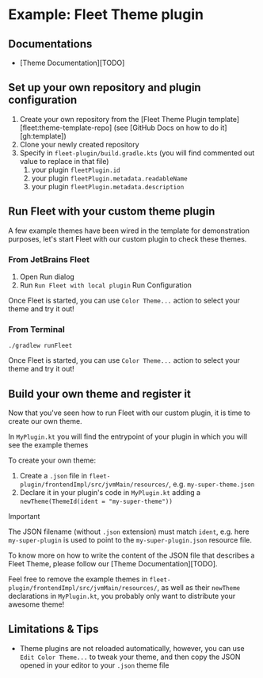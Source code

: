 # Example: Fleet Theme plugin

## Documentations

- [Theme Documentation][TODO]

## Set up your own repository and plugin configuration

1. Create your own repository from the [Fleet Theme Plugin template][fleet:theme-template-repo] (see [GitHub Docs on how to do it][gh:template])
2. Clone your newly created repository
3. Specify in `fleet-plugin/build.gradle.kts` (you will find commented out value to replace in that file)
    1. your plugin `fleetPlugin.id`
    2. your plugin `fleetPlugin.metadata.readableName`
    3. your plugin `fleetPlugin.metadata.description`

## Run Fleet with your custom theme plugin

A few example themes have been wired in the template for demonstration purposes, let's start Fleet with our custom plugin to check these themes.

### From JetBrains Fleet

1. Open Run dialog
2. Run `Run Fleet with local plugin` Run Configuration

Once Fleet is started, you can use `Color Theme...` action to select your theme and try it out!

### From Terminal

```shell
./gradlew runFleet
```

Once Fleet is started, you can use `Color Theme...` action to select your theme and try it out!

## Build your own theme and register it

Now that you've seen how to run Fleet with our custom plugin, it is time to create our own theme.

In `MyPlugin.kt` you will find the entrypoint of your plugin in which you will see the example themes

To create your own theme:
1. Create a `.json` file in `fleet-plugin/frontendImpl/src/jvmMain/resources/`, e.g. `my-super-theme.json`
2. Declare it in your plugin's code in `MyPlugin.kt` adding a `newTheme(ThemeId(ident = "my-super-theme"))`

> [!IMPORTANT]
> The JSON filename (without `.json` extension) must match `ident`, e.g. here `my-super-plugin` is used to point to the `my-super-plugin.json` resource file.

To know more on how to write the content of the JSON file that describes a Fleet Theme, please follow our [Theme Documentation][TODO].

Feel free to remove the example themes in `fleet-plugin/frontendImpl/src/jvmMain/resources/`, as well as their `newTheme` declarations in `MyPlugin.kt`, you probably only want to distribute your awesome theme!

## Limitations & Tips

- Theme plugins are not reloaded automatically, however, you can use `Edit Color Theme...` to tweak your theme, and then copy the JSON opened in your editor to your `.json` theme file
